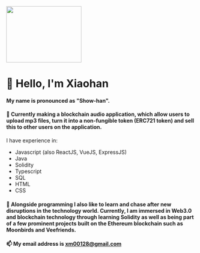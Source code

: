 <img src="https://user-images.githubusercontent.com/63564199/116444104-4c899d00-a84c-11eb-92af-0612c604d53d.png" width="200" height="150" /> 

# 👋 Hello, I'm Xiaohan

#### My name is pronounced as "Show-han".

#### 🌱 Currently making a blockchain audio application, which allow users to upload mp3 files, turn it into a non-fungible token (ERC721 token) and sell this to other users on the application.
I have experience in:
- Javascript (also ReactJS, VueJS, ExpressJS)
- Java
- Solidity
- Typescript
- SQL
- HTML
- CSS

#### 👀 Alongside programming I also like to learn and chase after new disruptions in the technology world. Currently, I am immersed in Web3.0 and blockchain technology through learning Solidity as well as being part of a few prominent projects built on the Ethereum blockchain such as Moonbirds and Veefriends.

#### 📫 My email address is xm00128@gmail.com
<!---
xiaohan-ma/xiaohan-ma is a ✨ special ✨ repository because its `README.md` (this file) appears on your GitHub profile.
You can click the Preview link to take a look at your changes.
--->
